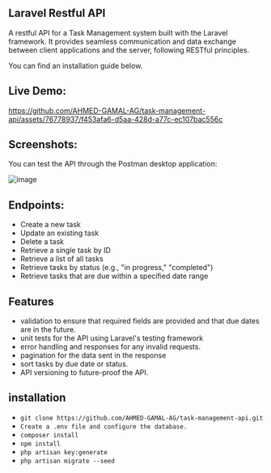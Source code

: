 ## Laravel Restful API
A restful API for a Task Management system built with the Laravel framework. It provides seamless communication and data exchange between client applications and the server, following RESTful principles.

You can find an installation guide below.

## Live Demo:

https://github.com/AHMED-GAMAL-AG/task-management-api/assets/76778937/f453afa6-d5aa-428d-a77c-ec107bac556c

## Screenshots: 

You can test the API through the Postman desktop application:

![image](https://github.com/AHMED-GAMAL-AG/task-management-api/assets/76778937/95d77bdd-e761-4936-b92f-eac5259bf0bb)

## Endpoints:
- Create a new task
- Update an existing task
- Delete a task
- Retrieve a single task by ID
- Retrieve a list of all tasks
- Retrieve tasks by status (e.g., "in progress," "completed")
- Retrieve tasks that are due within a specified date range

## Features
- validation to ensure that required fields are provided and that due dates are in the future.
- unit tests for the API using Laravel's testing framework
-  error handling and responses for any invalid requests.
- pagination for the data sent in the response
- sort tasks by due date or status.
- API versioning to future-proof the API.

## installation

<ul>
<li><code>git clone https://github.com/AHMED-GAMAL-AG/task-management-api.git</code></li>
<li><code>Create a .env file and configure the database.</code></li>
<li><code>composer install</code></li>
<li><code>npm install</code></li>
<li><code>php artisan key:generate</code></li>
<li><code>php artisan migrate --seed</code></li>
</ul>
